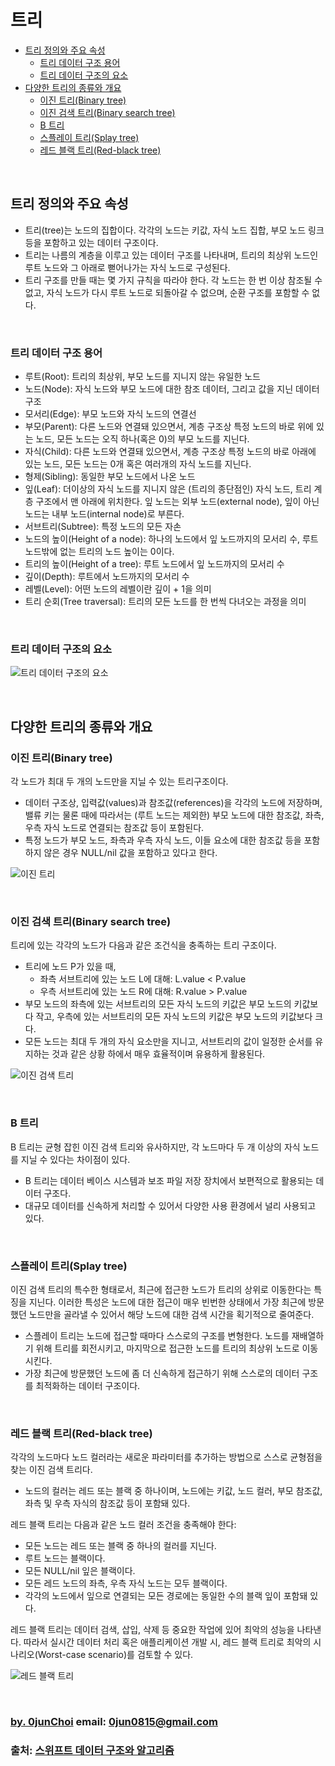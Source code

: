 # 트리


* [트리 정의와 주요 속성](#트리-정의와-주요-속성)
    * [트리 데이터 구조 용어](#트리-데이터-구조-용어)
    * [트리 데이터 구조의 요소](#트리-데이터-구조의-요소)
* [다양한 트리의 종류와 개요](#다양한-트리의-종류와-개요)
    * [이진 트리(Binary tree)](#이진-트리binary-tree)
    * [이진 검색 트리(Binary search tree)](#이진-검색-트리binary-search-tree)
    * [B 트리](#b-트리)
    * [스플레이 트리(Splay tree)](#스플레이-트리splay-tree)
    * [레드 블랙 트리(Red-black tree)](#레드-블랙-트리red-black-tree)


&nbsp;
## 트리 정의와 주요 속성
* 트리(tree)는 노드의 집합이다. 각각의 노드는 키값, 자식 노드 집합, 부모 노드 링크 등을 포함하고 있는 데이터 구조이다.
* 트리는 나름의 계층을 이루고 있는 데이터 구조를 나타내며, 트리의 최상위 노드인 루트 노드와 그 아래로 뻗어나가는 자식 노드로 구성된다.
* 트리 구조를 만들 때는 몇 가지 규칙을 따라야 한다. 각 노드는 한 번 이상 참조될 수 없고, 자식 노드가 다시 루트 노드로 되돌아갈 수 없으며, 순환 구조를 포함할 수 없다.


&nbsp;
### 트리 데이터 구조 용어
* 루트(Root): 트리의 최상위, 부모 노드를 지니지 않는 유일한 노드
* 노드(Node): 자식 노드와 부모 노드에 대한 참조 데이터, 그리고 값을 지닌 데이터 구조
* 모서리(Edge): 부모 노드와 자식 노드의 연결선
* 부모(Parent): 다른 노드와 연결돼 있으면서, 계층 구조상 특정 노드의 바로 위에 있는 노드, 모든 노드는 오직 하나(혹은 0)의 부모 노드를 지닌다.
* 자식(Child): 다른 노드와 연결돼 있으면서, 계층 구조상 특정 노드의 바로 아래에 있는 노드, 모든 노드는 0개 혹은 여러개의 자식 노드를 지닌다.
* 형제(Sibling): 동일한 부모 노드에서 나온 노드
* 잎(Leaf): 더이상의 자식 노드를 지니지 않은 (트리의 종단점인) 자식 노드, 트리 계층 구조에서 맨 아래에 위치한다. 잎 노드는 외부 노드(external node), 잎이 아닌 노드는 내부 노드(internal node)로 부른다.
* 서브트리(Subtree): 특정 노드의 모든 자손
* 노드의 높이(Height of a node): 하나의 노드에서 잎 노드까지의 모서리 수, 루트 노드밖에 없는 트리의 노드 높이는 0이다.
* 트리의 높이(Height of a tree): 루트 노드에서 잎 노드까지의 모서리 수
* 깊이(Depth): 루트에서 노드까지의 모서리 수
* 레벨(Level): 어떤 노드의 레벨이란 깊이 + 1을 의미
* 트리 순회(Tree traversal): 트리의 모든 노드를 한 번씩 다녀오는 과정을 의미


&nbsp;  
### 트리 데이터 구조의 요소
![트리 데이터 구조의 요소](https://github.com/0jun0815/YJStudy/blob/master/알고리즘/트리/images/트리%20데이터%20구조의%20요소.jpg)


&nbsp;  
## 다양한 트리의 종류와 개요
### 이진 트리(Binary tree)
각 노드가 최대 두 개의 노드만을 지닐 수 있는 트리구조이다.
* 데이터 구조상, 입력값(values)과 참조값(references)을 각각의 노드에 저장하며, 밸류 키는 물론 때에 따라서는 (루트 노드는 제외한) 부모 노드에 대한 참조값, 좌측, 우측 자식 노드로 연결되는 참조값 등이 포함된다.
* 특정 노드가 부모 노드, 좌측과 우측 자식 노드, 이들 요소에 대한 참조값 등을 포함하지 않은 경우 NULL/nil 값을 포함하고 있다고 한다.


![이진 트리](https://github.com/0jun0815/YJStudy/blob/master/알고리즘/트리/images/이진%20트리.jpg)


&nbsp;
### 이진 검색 트리(Binary search tree)
트리에 있는 각각의 노드가 다음과 같은 조건식을 충족하는 트리 구조이다.
* 트리에 노드 P가 있을 때,
    * 좌측 서브트리에 있는 노드 L에 대해: L.value < P.value
    * 우측 서브트리에 있는 노드 R에 대해: R.value > P.value
* 부모 노드의 좌측에 있는 서브트리의 모든 자식 노드의 키값은 부모 노드의 키값보다 작고, 우측에 있는 서브트리의 모든 자식 노드의 키값은 부모 노드의 키값보다 크다.
* 모든 노드는 최대 두 개의 자식 요소만을 지니고, 서브트리의 값이 일정한 순서를 유지하는 것과 같은 상황 하에서 매우 효율적이며 유용하게 활용된다.


![이진 검색 트리](https://github.com/0jun0815/YJStudy/blob/master/알고리즘/트리/images/이진%20검색%20트리.jpg)


&nbsp;
### B 트리
B 트리는 균형 잡힌 이진 검색 트리와 유사하지만, 각 노드마다 두 개 이상의 자식 노드를 지닐 수 있다는 차이점이 있다.
* B 트리는 데이터 베이스 시스템과 보조 파일 저장 장치에서 보편적으로 활용되는 데이터 구조다.
* 대규모 데이터를 신속하게 처리할 수 있어서 다양한 사용 환경에서 널리 사용되고 있다.


&nbsp;
### 스플레이 트리(Splay tree)
이진 검색 트리의 특수한 형태로서, 최근에 접근한 노드가 트리의 상위로 이동한다는 특징을 지닌다. 이러한 특성은 노드에 대한 접근이 매우 빈번한 상태에서 가장 최근에 방문했던 노드만을 골라낼 수 있어서 해당 노드에 대한 검색 시간을 획기적으로 줄여준다.
* 스플레이 트리는 노드에 접근할 때마다 스스로의 구조를 변형한다. 노드를 재배열하기 위해 트리를 회전시키고, 마지막으로 접근한 노드를 트리의 최상위 노드로 이동시킨다.
* 가장 최근에 방문했던 노드에 좀 더 신속하게 접근하기 위해 스스로의 데이터 구조를 최적화하는 데이터 구조이다.


&nbsp;
### 레드 블랙 트리(Red-black tree)
각각의 노드마다 노드 컬러라는 새로운 파라미터를 추가하는 방법으로 스스로 균형점을 찾는 이진 검색 트리다.
* 노드의 컬러는 레드 또는 블랙 중 하나이며, 노드에는 키값, 노드 컬러, 부모 참조값, 좌측 및 우측 자식의 참조값 등이 포함돼 있다.


레드 블랙 트리는 다음과 같은 노드 컬러 조건을 충족해야 한다:
* 모든 노드는 레드 또는 블랙 중 하나의 컬러를 지닌다.
* 루트 노드는 블랙이다.
* 모든 NULL/nil 잎은 블랙이다.
* 모든 레드 노드의 좌측, 우측 자식 노드는 모두 블랙이다.
* 각각의 노드에서 잎으로 연결되는 모든 경로에는 동일한 수의 블랙 잎이 포함돼 있다.


레드 블랙 트리는 데이터 검색, 삽입, 삭제 등 중요한 작업에 있어 최악의 성능을 나타낸다. 따라서 실시간 데이터 처리 혹은 애플리케이션 개발 시, 레드 블랙 트리로 최악의 시나리오(Worst-case scenario)를 검토할 수 있다.


![레드 블랙 트리](https://github.com/0jun0815/YJStudy/blob/master/알고리즘/트리/images/레드%20블랙%20트리.jpg)


&nbsp;
&nbsp;      
### [by. 0junChoi](https://github.com/0jun0815) email: <0jun0815@gmail.com>
### 출처: [스위프트 데이터 구조와 알고리즘](http://acornpub.co.kr/book/swift-structure-algorithms)
